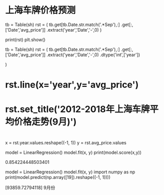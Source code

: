 # 上海车牌价格预测
tb = Table(sh)
rst = (
    tb.get[tb.Date.str.match('.*Sep'),:]
    .get[:,['Date','avg_price']]
    .extract('year','Date','-',0)
)



print(rst)
plt.show()

tb = Table(sh)
rst = (
    tb.get[tb.Date.str.match('.*Sep'),:]
    .get[:,['Date','avg_price']]
    .extract('year','Date','-',0)
    .dtype('int',['year'])
    
)
# rst.line(x='year',y='avg_price')
# rst.set_title('2012-2018年上海车牌平均价格走势(9月)')
# 

x = rst.year.values.reshape((-1, 1))
y = rst.avg_price.values

model = LinearRegression()
model.fit(x, y)
print(model.score(x,y))

0.854224448503401


model = LinearRegression()
model.fit(x, y)
import numpy as np
print(model.predict(np.array([19]).reshape((-1, 1))))

[93859.72794118]
9月份
